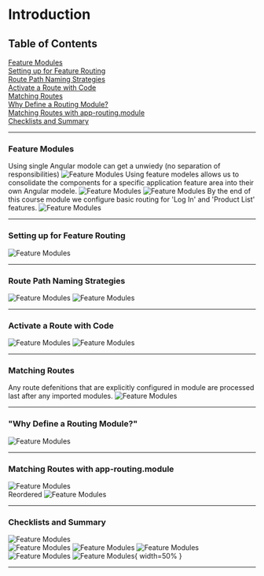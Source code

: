 # Introduction

## Table of Contents

[Feature Modules](#Feature-Modules)\
[Setting up for Feature Routing](#Setting-up-for-Feature-Routing)\
[Route Path Naming Strategies](#Route-Path-Naming-Strategies)\
[Activate a Route with Code](#Activate-a-Route-with-Code)\
[Matching Routes](#Matching-Routes)\
[Why Define a Routing Module?](#"Why-Define-a-Routing-Module?")\
[Matching Routes with app-routing.module](#"Matching-Routes-with-app-routing.module")\
[Checklists and Summary](#Checklists-and-Summary)

---

### Feature Modules

Using single Angular modole can get a unwiedy (no separation of responsibilities)
![Feature Modules](./src/assets/images/02/01.jpg "")
Using feature modeles allows us to consolidate the components for a specific application feature area into their own Angular modele.
![Feature Modules](./src/assets/images/02/02.jpg "")
![Feature Modules](./src/assets/images/02/03.jpg "")
By the end of this course module we configure basic routing for 'Log In' and 'Product List' features.
![Feature Modules](./src/assets/images/02/04.jpg "")

---

### Setting up for Feature Routing

![Feature Modules](./src/assets/images/02/05.jpg "")

---

### Route Path Naming Strategies

![Feature Modules](./src/assets/images/02/06.jpg "")
![Feature Modules](./src/assets/images/02/07.jpg "")

---

### Activate a Route with Code

![Feature Modules](./src/assets/images/02/08.jpg "")
![Feature Modules](./src/assets/images/02/09.jpg "")

---

### Matching Routes

Any route defenitions that are explicitly configured in module are processed last after any imported modules.
![Feature Modules](./src/assets/images/02/10.jpg "")

---

### "Why Define a Routing Module?"

![Feature Modules](./src/assets/images/02/11.jpg "")

---

### Matching Routes with app-routing.module

![Feature Modules](./src/assets/images/02/12.jpg "")\
Reordered
![Feature Modules](./src/assets/images/02/13.jpg "")

---

### Checklists and Summary

![Feature Modules](./src/assets/images/02/14.jpg "")\
![Feature Modules](./src/assets/images/02/15.jpg "")
![Feature Modules](./src/assets/images/02/16.jpg "")
![Feature Modules](./src/assets/images/02/17.jpg "")
![Feature Modules](./src/assets/images/02/18.jpg "")
![Feature Modules](./src/assets/images/02/19.jpg ){ width=50% }

---
